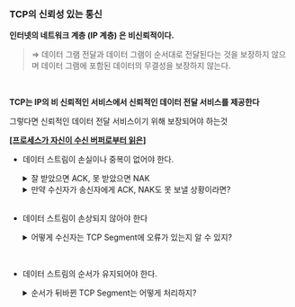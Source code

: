 ### TCP의 신뢰성 있는 통신

**인터넷의 네트워크 계층 (IP 계층) 은 비신뢰적이다.**

>⇒ 데이터 그램 전달과 데이터 그램이 순서대로 전달된다는 것을 보장하지 않으며 데이터 그램에 포함된 데이터의 무결성을 보장하지 않는다.

<br>

**TCP는 IP의 비 신뢰적인 서비스에서 신뢰적인 데이터 전달 서비스를 제공한다**

그렇다면 신뢰적인 데이터 전달 서비스이기 위해 보장되어야 하는것

**<U>[프로세스가 자신이 수신 버퍼로부터 읽은]</U>** 

- 데이터 스트림이 손실이나 중복이 없어야 한다.
    
    <details>
    <summary>잘 받았으면 ACK, 못 받았으면 NAK</summary>

    - **잘 받았으면 ACK, 못 받았으면 NAK**
        
        기본적으로 TCP(전송 제어 프로토콜)에서 신뢰성 있는 네트워크를 구성하기 위해서, 오류가 났다면 보냈던 TCP Segment를 다시 보내주게 된다.
        
        >⇒  이를 위해 수신자는 잘 받았다면 ACK(Positive Acknowledge)를, 중간에 오류가 났다면 NACK, NAK(Negative Acknowlede)를 송신자에게 보내주게 된다. 
        
        >⇒ 또한, 이를 통해 송신자는 다시 TCP segment를 보낼지 말지 결정하게 된다. 
    </details>

    <details>
    <summary>만약 수신자가 송신자에게 ACK, NAK도 못 보낼 상황이라면?</summary>

    - **만약 수신자가 송신자에게 ACK, NAK도 못 보낼 상황이라면?**
        
        기본적으로 **수신자가 송신자에게 ACK, NAK도 못 보낼 상황** 같은 경우에서는 timer, timeout 개념을 이용한다. 
        
        일정 시간동안 ACK 또는 NAK가 오지 않는다면 timeout된 시점에서 다시 TCP Segment를 보내주게 된다.  
        
        - timer를 너무 길게 생성하면 timer로 인한 퍼포먼스의 하락이,
        - timer를 너무 짧게 설정하면 계속 다시 쓰기 때문에 역시 퍼포먼스의 하락을 가져온다
        
         그렇다면 어떻게 timer를 설정할까? 이를 위한 다양한 알고리즘들이 있다. 
        
        >⇒ 대표적으로 Kan's algorithm이 있으며 RTT(Round Trip Time)의 최근 추이를 통해 RTO(Retransmission Time Out)을 설정하는 알고리즘 이다.
    </details>
        
    <br>
        
- 데이터 스트림이 손상되지 않아야 한다
    <details>
    <summary>어떻게 수신자는 TCP Segment에 오류가 있는지 알 수 있지?</summary>

    - **어떻게 수신자는 TCP Segment에 오류가 있는지 알 수 있지?**
        
        <TCP Segment(TCP Header + Data Stream(일부분, as chunk))의 Header> 
        
        ![https://steemitimages.com/640x0/https://github.com/znxkznxk1030/cs_study/raw/master/tcp_header.png](https://steemitimages.com/640x0/https://github.com/znxkznxk1030/cs_study/raw/master/tcp_header.png)
        
        위 TCP Header에서 오류를 체크하는 부분은 128비트 부터 시작하는 Checksum부분이다.
        
        이 Checksum Error Detecting을 통해 수신자는 송신자가 보낸 데이터가 제대로 보내졌는지 확인 할수 있으며 
        
        - 잘 못보내졌을 경우 위 TCP Flag (NS, CWR, ECE, URG, ACK, PSH, RST, SYN, FIN)중에서 ACK flag를 reset(0)하여 보낸다.
        - 만일 잘 보내졌을 경우 ACK flag를 set(1)하고 Acknowledgment number에 수신자가 받았던 sequence number에 1을 더한 sequence number + 1의 값을 넣어 보내준다. 
        
        <br>

        이렇게 해야 순서가 뒤죽박죽인 TCP프로토콜에서 제대로 통신할 수 있는 부분이다.
        </details>

<br>

- 데이터 스트림의 순서가 유지되어야 한다.
    <details>
    <summary>순서가 뒤바뀐 TCP Segment는 어떻게 처리하지?</summary>

    - **순서가 뒤바뀐 TCP Segment는 어떻게 처리하지?**
        
        ![https://steemitimages.com/640x0/https://github.com/znxkznxk1030/cs_study/raw/master/tcp_header.png](https://steemitimages.com/640x0/https://github.com/znxkznxk1030/cs_study/raw/master/tcp_header.png)
        
        순서가 뒤바뀐 TCP도 역시 전혀 문제가 되지 않는다.
        
        >⇒  왜냐하면 Sequence number가 있기 때문에 수신자 측에서 이러한 Sequence number순서대로 데이터 청크 (data chunks)들을 잘 붙여주기만 하면 되기 때문이다.

    </details>

    <br>
